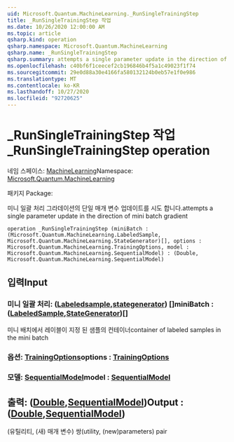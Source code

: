 ```yaml
---
uid: Microsoft.Quantum.MachineLearning._RunSingleTrainingStep
title: _RunSingleTrainingStep 작업
ms.date: 10/26/2020 12:00:00 AM
ms.topic: article
qsharp.kind: operation
qsharp.namespace: Microsoft.Quantum.MachineLearning
qsharp.name: _RunSingleTrainingStep
qsharp.summary: attempts a single parameter update in the direction of mini batch gradient
ms.openlocfilehash: c40bf6f1ceecef2cb196846b4f5a1c49023f1f74
ms.sourcegitcommit: 29e0d88a30e4166fa580132124b0eb57e1f0e986
ms.translationtype: MT
ms.contentlocale: ko-KR
ms.lasthandoff: 10/27/2020
ms.locfileid: "92720625"
---
```

# <a name="_runsingletrainingstep-operation"></a><span data-ttu-id="a7a9f-102">_RunSingleTrainingStep 작업</span><span class="sxs-lookup"><span data-stu-id="a7a9f-102">_RunSingleTrainingStep operation</span></span>

<span data-ttu-id="a7a9f-103">네임 스페이스: [MachineLearning](xref:Microsoft.Quantum.MachineLearning)</span><span class="sxs-lookup"><span data-stu-id="a7a9f-103">Namespace: [Microsoft.Quantum.MachineLearning](xref:Microsoft.Quantum.MachineLearning)</span></span>

<span data-ttu-id="a7a9f-104">패키지 [](https://nuget.org/packages/)</span><span class="sxs-lookup"><span data-stu-id="a7a9f-104">Package: [](https://nuget.org/packages/)</span></span>


<span data-ttu-id="a7a9f-105">미니 일괄 처리 그라데이션의 단일 매개 변수 업데이트를 시도 합니다.</span><span class="sxs-lookup"><span data-stu-id="a7a9f-105">attempts a single parameter update in the direction of mini batch gradient</span></span>

```qsharp
operation _RunSingleTrainingStep (miniBatch : (Microsoft.Quantum.MachineLearning.LabeledSample, Microsoft.Quantum.MachineLearning.StateGenerator)[], options : Microsoft.Quantum.MachineLearning.TrainingOptions, model : Microsoft.Quantum.MachineLearning.SequentialModel) : (Double, Microsoft.Quantum.MachineLearning.SequentialModel)
```


## <a name="input"></a><span data-ttu-id="a7a9f-106">입력</span><span class="sxs-lookup"><span data-stu-id="a7a9f-106">Input</span></span>

### <a name="minibatch--labeledsamplestategenerator"></a><span data-ttu-id="a7a9f-107">미니 일괄 처리: ([Labeledsample](xref:Microsoft.Quantum.MachineLearning.LabeledSample),[stategenerator](xref:Microsoft.Quantum.MachineLearning.StateGenerator)) []</span><span class="sxs-lookup"><span data-stu-id="a7a9f-107">miniBatch : ([LabeledSample](xref:Microsoft.Quantum.MachineLearning.LabeledSample),[StateGenerator](xref:Microsoft.Quantum.MachineLearning.StateGenerator))[]</span></span>

<span data-ttu-id="a7a9f-108">미니 배치에서 레이블이 지정 된 샘플의 컨테이너</span><span class="sxs-lookup"><span data-stu-id="a7a9f-108">container of labeled samples in the mini batch</span></span>


### <a name="options--trainingoptions"></a><span data-ttu-id="a7a9f-109">옵션: [TrainingOptions](xref:Microsoft.Quantum.MachineLearning.TrainingOptions)</span><span class="sxs-lookup"><span data-stu-id="a7a9f-109">options : [TrainingOptions](xref:Microsoft.Quantum.MachineLearning.TrainingOptions)</span></span>




### <a name="model--sequentialmodel"></a><span data-ttu-id="a7a9f-110">모델: [SequentialModel](xref:Microsoft.Quantum.MachineLearning.SequentialModel)</span><span class="sxs-lookup"><span data-stu-id="a7a9f-110">model : [SequentialModel](xref:Microsoft.Quantum.MachineLearning.SequentialModel)</span></span>





## <a name="output--doublesequentialmodel"></a><span data-ttu-id="a7a9f-111">출력: ([Double](xref:microsoft.quantum.lang-ref.double),[SequentialModel](xref:Microsoft.Quantum.MachineLearning.SequentialModel))</span><span class="sxs-lookup"><span data-stu-id="a7a9f-111">Output : ([Double](xref:microsoft.quantum.lang-ref.double),[SequentialModel](xref:Microsoft.Quantum.MachineLearning.SequentialModel))</span></span>

<span data-ttu-id="a7a9f-112">(유틸리티, (새) 매개 변수) 쌍</span><span class="sxs-lookup"><span data-stu-id="a7a9f-112">(utility, (new)parameters) pair</span></span>